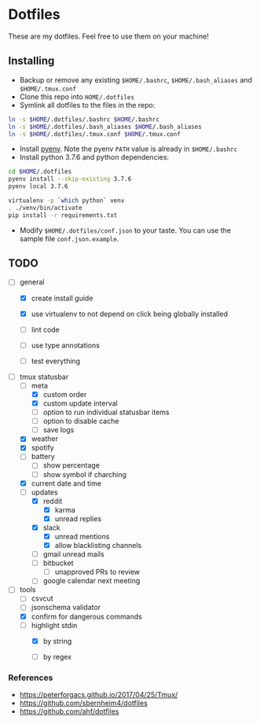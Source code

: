 
# Dotfiles

These are my dotfiles. Feel free to use them on your machine!

## Installing

* Backup or remove any existing `$HOME/.bashrc`, `$HOME/.bash_aliases` and `$HOME/.tmux.conf`
* Clone this repo into `HOME/.dotfiles`
* Symlink all dotfiles to the files in the repo:
```sh
ln -s $HOME/.dotfiles/.bashrc $HOME/.bashrc
ln -s $HOME/.dotfiles/.bash_aliases $HOME/.bash_aliases
ln -s $HOME/.dotfiles/.tmux.conf $HOME/.tmux.conf
```
* Install [pyenv](https://github.com/pyenv/pyenv#installation). Note the pyenv `PATH` value is already in `$HOME/.bashrc`
* Install python 3.7.6 and python dependencies:
```sh
cd $HOME/.dotfiles
pyenv install --skip-existing 3.7.6
pyenv local 3.7.6

virtualenv -p `which python` venv
. ./venv/bin/activate
pip install -r requirements.txt

```
* Modify `$HOME/.dotfiles/conf.json` to your taste. You can use the sample file `conf.json.example`.





## TODO
- [ ] general
    - [x] create install guide
    - [x] use virtualenv to not depend on click being globally installed
    - [ ] lint code
    - [ ] use type annotations
    - [ ] test everything


- [ ] tmux statusbar
    - [ ] meta
        - [x] custom order
        - [x] custom update interval
        - [ ] option to run individual statusbar items
        - [ ] option to disable cache
        - [ ] save logs
    - [x] weather
    - [x] spotify
    - [ ] battery
        - [ ] show percentage
        - [ ] show symbol if charching
    - [x] current date and time
    - [ ] updates
        - [x] reddit
            - [x] karma
            - [x] unread replies
        - [x] slack
            - [x] unread mentions
            - [x] allow blacklisting channels
        - [ ] gmail unread mails
        - [ ] bitbucket
            - [ ] unapproved PRs to review
        - [ ] google calendar next meeting

- [ ] tools
    - [ ] csvcut
    - [ ] jsonschema validator
    - [x] confirm for dangerous commands
    - [ ] highlight stdin
        - [x] by string
        - [ ] by regex


### References
- https://peterforgacs.github.io/2017/04/25/Tmux/
- https://github.com/sbernheim4/dotfiles
- https://github.com/ahf/dotfiles

